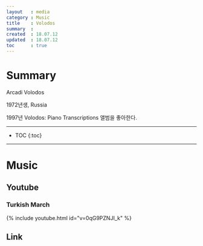 ```yaml
---
layout   : media
category : Music
title    : Volodos
summary  : 
created  : 18.07.12
updated  : 18.07.12
toc      : true
---
```


# Summary

Arcadi Volodos

1972년생, Russia

1997년 Volodos: Piano Transcriptions 앨범을 좋아한다.

* * *

* TOC
 {:toc}

* * *

# Music

## Youtube

### Turkish March

{% include youtube.html id="v=0qG9PZNJI_k" %}

## Link
